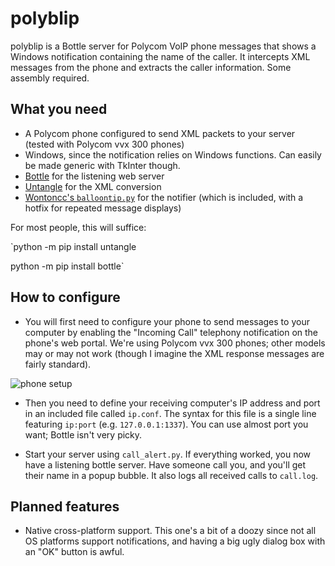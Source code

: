 # polyblip
polyblip is a Bottle server for Polycom VoIP phone messages that shows a Windows notification containing the name of the caller. It intercepts XML messages from the phone and extracts the caller information. Some assembly required.

## What you need
- A Polycom phone configured to send XML packets to your server (tested with Polycom vvx 300 phones)
- Windows, since the notification relies on Windows functions. Can easily be made generic with TkInter though.
- [Bottle](http://bottlepy.org/docs/dev/) for the listening web server
- [Untangle](https://github.com/stchris/untangle) for the XML conversion
- [Wontoncc's `balloontip.py`](https://gist.github.com/wontoncc/1808234) for the notifier (which is included, with a hotfix for repeated message displays)

For most people, this will suffice:

`python -m pip install untangle

python -m pip install bottle`

## How to configure
- You will first need to configure your phone to send messages to your computer by enabling the "Incoming Call" telephony notification on the phone's web portal. We're using Polycom vvx 300 phones; other models may or may not work (though I imagine the XML response messages are fairly standard).

![phone setup](https://i.imgur.com/c7Nid2r.png)

- Then you need to define your receiving computer's IP address and port in an included file called `ip.conf`. The syntax for this file is a single line featuring `ip:port` (e.g. `127.0.0.1:1337`). You can use almost port you want; Bottle isn't very picky.

- Start your server using `call_alert.py`. If everything worked, you now have a listening bottle server. Have someone call you, and you'll get their name in a popup bubble. It also logs all received calls to `call.log`.

## Planned features
- Native cross-platform support. This one's a bit of a doozy since not all OS platforms support notifications, and having a big ugly dialog box with an "OK" button is awful.
